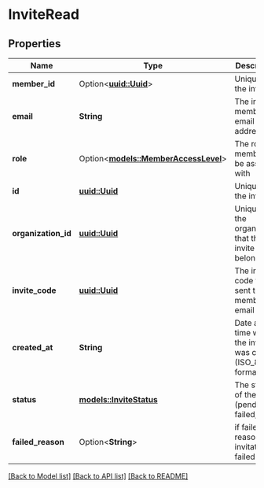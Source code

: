 # InviteRead

## Properties

Name | Type | Description | Notes
------------ | ------------- | ------------- | -------------
**member_id** | Option<[**uuid::Uuid**](uuid::Uuid.md)> | Unique id of the invite | [optional]
**email** | **String** | The invited member's email address | 
**role** | Option<[**models::MemberAccessLevel**](MemberAccessLevel.md)> | The role the member will be assigned with | [optional][default to Admin]
**id** | [**uuid::Uuid**](uuid::Uuid.md) | Unique id of the invite | 
**organization_id** | [**uuid::Uuid**](uuid::Uuid.md) | Unique id of the organization that the invite belongs to. | 
**invite_code** | [**uuid::Uuid**](uuid::Uuid.md) | The invite code that is sent to the member's email | 
**created_at** | **String** | Date and time when the invite was created (ISO_8601 format). | 
**status** | [**models::InviteStatus**](InviteStatus.md) | The status of the invite (pending, failed, etc) | 
**failed_reason** | Option<**String**> | if failed, the reason the invitation failed | [optional]

[[Back to Model list]](../README.md#documentation-for-models) [[Back to API list]](../README.md#documentation-for-api-endpoints) [[Back to README]](../README.md)


